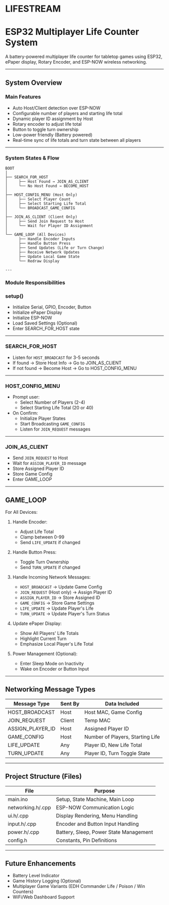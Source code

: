# LIFESTREAM

# ESP32 Multiplayer Life Counter System

A battery-powered multiplayer life counter for tabletop games using ESP32, ePaper display, Rotary Encoder, and ESP-NOW wireless networking.

---

## System Overview

### Main Features
- Auto Host/Client detection over ESP-NOW
- Configurable number of players and starting life total
- Dynamic player ID assignment by Host
- Rotary encoder to adjust life total
- Button to toggle turn ownership
- Low-power friendly (Battery powered)
- Real-time sync of life totals and turn state between all players

---

### System States & Flow

```plaintext
BOOT
│
├── SEARCH_FOR_HOST
│     ├── Host Found → JOIN_AS_CLIENT
│     └── No Host Found → BECOME_HOST
│
├── HOST_CONFIG_MENU (Host Only)
│     ├── Select Player Count
│     ├── Select Starting Life Total
│     └── BROADCAST_GAME_CONFIG
│
├── JOIN_AS_CLIENT (Client Only)
│     ├── Send Join Request to Host
│     └── Wait for Player ID Assignment
│
└── GAME_LOOP (All Devices)
      ├── Handle Encoder Inputs
      ├── Handle Button Press
      ├── Send Updates (Life or Turn Change)
      ├── Receive Network Updates
      ├── Update Local Game State
      └── Redraw Display

---
```
### Module Responsibilities

### setup()
- Initialize Serial, GPIO, Encoder, Button
- Initialize ePaper Display
- Initialize ESP-NOW
- Load Saved Settings (Optional)
- Enter SEARCH_FOR_HOST state

---

### SEARCH_FOR_HOST
- Listen for `HOST_BROADCAST` for 3-5 seconds
- If found → Store Host Info → Go to JOIN_AS_CLIENT
- If not found → Become Host → Go to HOST_CONFIG_MENU

---

### HOST_CONFIG_MENU
- Prompt user:
  - Select Number of Players (2-4)
  - Select Starting Life Total (20 or 40)
- On Confirm:
  - Initialize Player States
  - Start Broadcasting `GAME_CONFIG`
  - Listen for `JOIN_REQUEST` messages

---

### JOIN_AS_CLIENT
- Send `JOIN_REQUEST` to Host
- Wait for `ASSIGN_PLAYER_ID` message
- Store Assigned Player ID
- Store Game Config
- Enter GAME_LOOP

---

## GAME_LOOP
For All Devices:

1. Handle Encoder:
   - Adjust Life Total
   - Clamp between 0-99
   - Send `LIFE_UPDATE` if changed

2. Handle Button Press:
   - Toggle Turn Ownership
   - Send `TURN_UPDATE` if changed

3. Handle Incoming Network Messages:
   - `HOST_BROADCAST` → Update Game Config
   - `JOIN_REQUEST` (Host only) → Assign Player ID
   - `ASSIGN_PLAYER_ID` → Store Assigned ID
   - `GAME_CONFIG` → Store Game Settings
   - `LIFE_UPDATE` → Update Player's Life
   - `TURN_UPDATE` → Update Player's Turn Status

4. Update ePaper Display:
   - Show All Players' Life Totals
   - Highlight Current Turn
   - Emphasize Local Player's Life Total

5. Power Management (Optional):
   - Enter Sleep Mode on Inactivity
   - Wake on Encoder or Button Input

---

## Networking Message Types

| Message Type         | Sent By   | Data Included                          |
|---------------------|------------|----------------------------------------|
| HOST_BROADCAST      | Host       | Host MAC, Game Config                 |
| JOIN_REQUEST        | Client     | Temp MAC                              |
| ASSIGN_PLAYER_ID    | Host       | Assigned Player ID                   |
| GAME_CONFIG         | Host       | Number of Players, Starting Life     |
| LIFE_UPDATE         | Any        | Player ID, New Life Total            |
| TURN_UPDATE         | Any        | Player ID, Turn Toggle State         |

---

## Project Structure (Files)

| File          | Purpose                                   |
|---------------|-------------------------------------------|
| main.ino      | Setup, State Machine, Main Loop          |
| networking.h/.cpp | ESP-NOW Communication Logic         |
| ui.h/.cpp     | Display Rendering, Menu Handling         |
| input.h/.cpp  | Encoder and Button Input Handling        |
| power.h/.cpp  | Battery, Sleep, Power State Management   |
| config.h      | Constants, Pin Definitions               |

---

## Future Enhancements

- Battery Level Indicator
- Game History Logging (Optional)
- Multiplayer Game Variants (EDH Commander Life / Poison / Win Counters)
- WiFi/Web Dashboard Support
